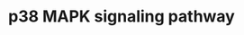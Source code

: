 ---
annotations:
- type: Pathway Ontology
  value: p38 MAPK signaling pathway
authors:
- MaintBot
- Khanspers
- AlexanderPico
- Ddigles
- Mkutmon
- Eweitz
description: p38 MAPKs are members of the MAPK family that are activated by a variety
  of environmental stresses and inflammatory cytokines. Stress signals are delivered
  to this cascade by members of small GTPases of the Rho family (Rac, Rho, Cdc42).
  As with other MAPK cascades, the membrane-proximal component is a MAPKKK, typically
  a MEKK or a mixed lineage kinase (MLK). The MAPKKK phosphorylates and activated
  MKK3/5, the p38 MAPK kinase. MKK3/6 can also be activated directly by ASK1, which
  is stimulated by apoptotic stimuli. P38 MAK is involved in regulation of Hsp27 and
  MAPKAP-2 and several transcription factors including ATF2, STAT1, THE Max/Myc complex,
  MEF-2, ELK-1 and indirectly CREB via activation of MSK1.
last-edited: 2021-05-14
organisms:
- Canis familiaris
redirect_from:
- /index.php/Pathway:WP1154
- /instance/WP1154
schema-jsonld:
- '@context': https://schema.org/
  '@id': https://wikipathways.github.io/pathways/WP1154.html
  '@type': Dataset
  creator:
    '@type': Organization
    name: WikiPathways
  description: p38 MAPKs are members of the MAPK family that are activated by a variety
    of environmental stresses and inflammatory cytokines. Stress signals are delivered
    to this cascade by members of small GTPases of the Rho family (Rac, Rho, Cdc42).
    As with other MAPK cascades, the membrane-proximal component is a MAPKKK, typically
    a MEKK or a mixed lineage kinase (MLK). The MAPKKK phosphorylates and activated
    MKK3/5, the p38 MAPK kinase. MKK3/6 can also be activated directly by ASK1, which
    is stimulated by apoptotic stimuli. P38 MAK is involved in regulation of Hsp27
    and MAPKAP-2 and several transcription factors including ATF2, STAT1, THE Max/Myc
    complex, MEF-2, ELK-1 and indirectly CREB via activation of MSK1.
  keywords:
  - MAX
  - RASGRF1
  - TRAF2
  - TGFBR1
  - MAP3K9
  - ELK1
  - Apoptosis
  - MKNK1
  - MYC
  - MAP2K6
  - MAP3K1
  - DDIT3
  - MEF2D
  - RPS6KA5
  - MAPK14
  - HSPB1
  - MAP3K7
  - HMGN1
  - SHC1
  - ATF2
  - GRB2
  - MAP2K4
  - MAPKAPK5
  - MAP3K5
  - MAPKAPK2
  - TGFB2
  - PLA2G4A
  - TRADD
  - STAT1
  - CREB1
  - RAC1
  - RIPK1
  - DAXX
  - HRAS
  - CDC42
  license: CC0
  name: p38 MAPK signaling pathway
seo: CreativeWork
title: p38 MAPK signaling pathway
wpid: WP1154
---